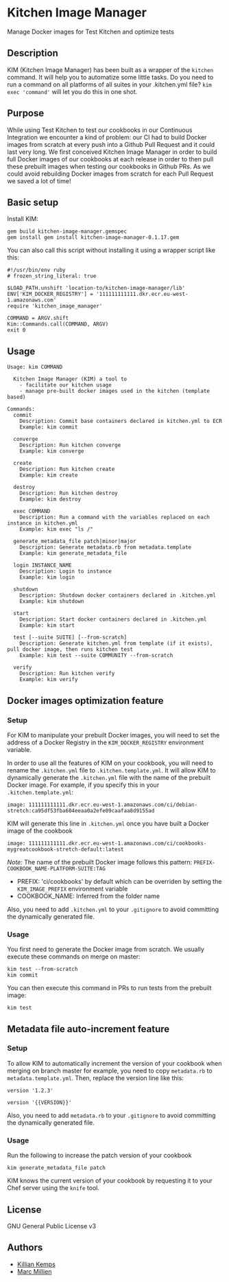 # Kitchen Image Manager

Manage Docker images for Test Kitchen and optimize tests

## Description

KIM (Kitchen Image Manager) has been built as a wrapper of the `kitchen` command. It will help you to automatize some little tasks.
Do you need to run a command on all platforms of all suites in your .kitchen.yml file? `kim exec 'command'` will let you do this in one shot.

## Purpose

While using Test Kitchen to test our cookbooks in our Continuous Integration we encounter a kind of problem: our CI had to build Docker images from scratch at every push into a Github Pull Request and it could last very long.
We first conceived Kitchen Image Manager in order to build full Docker images of our cookbooks at each release in order to then pull these prebuilt images when testing our cookbooks in Github PRs.
As we could avoid rebuilding Docker images from scratch for each Pull Request we saved a lot of time!

## Basic setup

Install KIM:
```
gem build kitchen-image-manager.gemspec
gem install gem install kitchen-image-manager-0.1.17.gem
```

You can also call this script without installing it using a wrapper script like this:

``` kim
#!/usr/bin/env ruby
# frozen_string_literal: true

$LOAD_PATH.unshift 'location-to/kitchen-image-manager/lib'
ENV['KIM_DOCKER_REGISTRY'] = '111111111111.dkr.ecr.eu-west-1.amazonaws.com'
require 'kitchen_image_manager'

COMMAND = ARGV.shift
Kim::Commands.call(COMMAND, ARGV)
exit 0
```

## Usage

```
Usage: kim COMMAND

  Kitchen Image Manager (KIM) a tool to
    - facilitate our kitchen usage
    - manage pre-built docker images used in the kitchen (template based)

Commands:
  commit 
    Description: Commit base containers declared in kitchen.yml to ECR
    Example: kim commit 

  converge 
    Description: Run kitchen converge
    Example: kim converge 

  create 
    Description: Run kitchen create
    Example: kim create 

  destroy 
    Description: Run kitchen destroy
    Example: kim destroy 

  exec COMMAND
    Description: Run a command with the variables replaced on each instance in kitchen.yml
    Example: kim exec "ls /"

  generate_metadata_file patch|minor|major
    Description: Generate metadata.rb from metadata.template
    Example: kim generate_metadata_file 

  login INSTANCE_NAME
    Description: Login to instance
    Example: kim login 

  shutdown 
    Description: Shutdown docker containers declared in .kitchen.yml
    Example: kim shutdown 

  start 
    Description: Start docker containers declared in .kitchen.yml
    Example: kim start 

  test [--suite SUITE] [--from-scratch]
    Description: Generate kitchen.yml from template (if it exists), pull docker image, then runs kitchen test
    Example: kim test --suite COMMUNITY --from-scratch

  verify 
    Description: Run kitchen verify
    Example: kim verify 
```

## Docker images optimization feature

### Setup

For KIM to manipulate your prebuilt Docker images, you will need to set the address of a Docker Registry in the `KIM_DOCKER_REGISTRY` environment variable.

In order to use all the features of KIM on your cookbook, you will need to rename the `.kitchen.yml` file to `.kitchen.template.yml`.
It will allow KIM to dynamically generate the `.kitchen.yml` file with the name of the prebuilt Docker image.
For example, if you specify this in your `.kitchen.template.yml`: 
```
image: 111111111111.dkr.ecr.eu-west-1.amazonaws.com/ci/debian-stretch:ca95df53fba604eeaa0a2efe09caafaa8d9155ad
```
KIM will generate this line in `.kitchen.yml` once you have built a Docker image of the cookbook
```
image: 111111111111.dkr.ecr.eu-west-1.amazonaws.com/ci/cookbooks-mygreatcookbook-stretch-default:latest
```

*Note:* The name of the prebuilt Docker image follows this pattern: `PREFIX-COOKBOOK_NAME-PLATFORM-SUITE:TAG`
- PREFIX: 'ci/cookbooks' by default which can be overriden by setting the `KIM_IMAGE_PREFIX` environment variable
- COOKBOOK_NAME: Inferred from the folder name

Also, you need to add `.kitchen.yml` to your `.gitignore` to avoid committing the dynamically generated file.

### Usage

You first need to generate the Docker image from scratch. We usually execute these commands on merge on master:
```
kim test --from-scratch
kim commit
```

You can then execute this command in PRs to run tests from the prebuilt image:
```
kim test
```

## Metadata file auto-increment feature

### Setup

To allow KIM to automatically increment the version of your cookbook when merging on branch master for example, you need to copy `metadata.rb` to `metadata.template.yml`.
Then, replace the version line like this:
```
version '1.2.3'
```

```
version '{{VERSION}}'
```

Also, you need to add `metadata.rb` to your `.gitignore` to avoid committing the dynamically generated file.

### Usage

Run the following to increase the patch version of your cookbook
```
kim generate_metadata_file patch
```

KIM knows the current version of your cookbook by requesting it to your Chef server using the `knife` tool.

## License

GNU General Public License v3

## Authors

- [Killian Kemps](https://github.com/KillianKemps)
- [Marc Millien](https://github.com/marcmillien)
